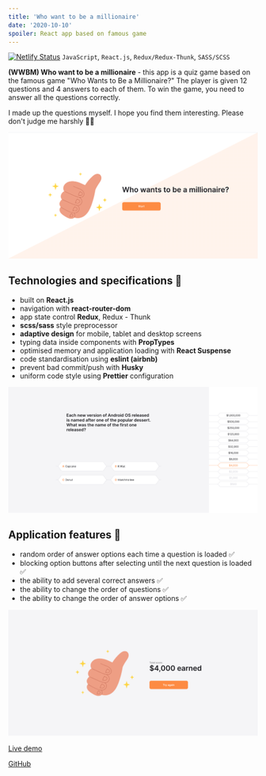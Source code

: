```yaml
---
title: 'Who want to be a millionaire'
date: '2020-10-10'
spoiler: React app based on famous game
---
```


[![Netlify Status](https://api.netlify.com/api/v1/badges/909b5a7a-a98a-4770-a58c-71e72e38cf64/deploy-status)](https://app.netlify.com/sites/affectionate-sammet-b40bc3/deploys) `JavaScript`, `React.js`, `Redux/Redux-Thunk`, `SASS/SCSS`


**(WWBM) Who want to be a millionaire** - this app is a quiz game based on the famous game "Who Wants to Be a Millionaire?" The player is given 12 questions and 4 answers to each of them. To win the game, you need to answer all the questions correctly.

I made up the questions myself. I hope you find them interesting. Please don't judge me harshly 🤷‍♂️ 

![Who want to be a millionaire](./wwbm1.png)

## Technologies and specifications 🧬

- built on **React.js**
- navigation with **react-router-dom**
- app state control **Redux**, Redux - Thunk
- **scss/sass** style preprocessor
- **adaptive design** for mobile, tablet and desktop screens
- typing data inside components with **PropTypes**
- optimised memory and application loading with **React Suspense**
- code standardisation using **eslint (airbnb)**
- prevent bad commit/push with **Husky**
- uniform code style using **Prettier** configuration

![Who want to be a millionaire](./wwbm2.png)

## Application features 🚀

- random order of answer options each time a question is loaded ✅
- blocking option buttons after selecting until the next question is loaded ✅
- the ability to add several correct answers ✅
- the ability to change the order of questions ✅
- the ability to change the order of answer options ✅

![Who want to be a millionaire](./wwbm3.png)


[Live demo](https://affectionate-sammet-b40bc3.netlify.app/)

[GitHub](https://github.com/mort-gh/wwbm-genesis)